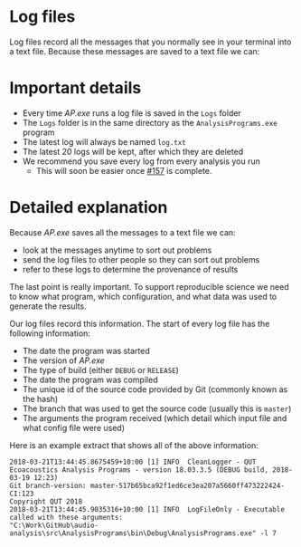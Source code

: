 # Log files

Log files record all the messages that you normally see in your terminal into a
text file. Because these messages are saved to a text file we can:

# Important details

- Every time _AP.exe_ runs a log file is saved in the `Logs` folder
- The `Logs` folder is in the same directory as the `AnalysisPrograms.exe`
  program
- The latest log will always be named `log.txt`
- The latest 20 logs will be kept, after which they are deleted
- We recommend you save every log from every analysis you run
  - This will soon be easier once [#157](https://github.com/QutEcoacoustics/audio-analysis/issues/157)
    is complete.

# Detailed explanation

Because _AP.exe_ saves all the messages to a text file we can:

- look at the messages anytime to sort out problems
- send the log files to other people so they can sort out problems
- refer to these logs to determine the provenance of results

The last point is really important. To support reproducible science we need to
know what program, which configuration, and what data was used to generate the
results.

Our log files record this information. The start of every log file has the
following information:

- The date the program was started
- The version of _AP.exe_
- The type of build (either `DEBUG` or `RELEASE`)
- The date the program was compiled
- The unique id of the source code provided by Git (commonly known as the hash)
- The branch that was used to get the source code (usually this is `master`)
- The arguments the program received (which detail which input file and what 
  config file were used)

Here is an example extract that shows all of the above information:

```
2018-03-21T13:44:45.8675459+10:00 [1] INFO  CleanLogger - QUT Ecoacoustics Analysis Programs - version 18.03.3.5 (DEBUG build, 2018-03-19 12:23) 
Git branch-version: master-517b65bca92f1ed6ce3ea207a5660ff473222424-CI:123
Copyright QUT 2018
2018-03-21T13:44:45.9035316+10:00 [1] INFO  LogFileOnly - Executable called with these arguments: 
"C:\Work\GitHub\audio-analysis\src\AnalysisPrograms\bin\Debug\AnalysisPrograms.exe" -l 7
```